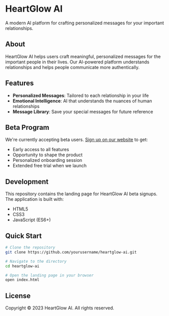 # HeartGlow AI

A modern AI platform for crafting personalized messages for your important relationships.

## About

HeartGlow AI helps users craft meaningful, personalized messages for the important people in their lives. Our AI-powered platform understands relationships and helps people communicate more authentically.

## Features

- **Personalized Messages**: Tailored to each relationship in your life
- **Emotional Intelligence**: AI that understands the nuances of human relationships
- **Message Library**: Save your special messages for future reference

## Beta Program

We're currently accepting beta users. [Sign up on our website](https://heartglowai.com) to get:

- Early access to all features
- Opportunity to shape the product
- Personalized onboarding session
- Extended free trial when we launch

## Development

This repository contains the landing page for HeartGlow AI beta signups. The application is built with:

- HTML5
- CSS3
- JavaScript (ES6+)

## Quick Start

```bash
# Clone the repository
git clone https://github.com/yourusername/heartglow-ai.git

# Navigate to the directory
cd heartglow-ai

# Open the landing page in your browser
open index.html
```

## License

Copyright © 2023 HeartGlow AI. All rights reserved. 